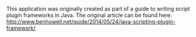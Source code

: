 This application was originally created as part of a guide to writing script plugin frameworks in Java. The original article can be found here: 
http://www.benhowell.net/guide/2014/05/24/java-scripting-plugin-framework/

